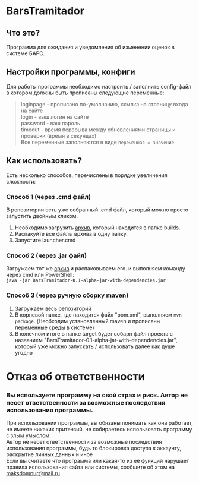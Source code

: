 # BarsTramitador
## Что это?
Программа для ожидания и уведомления об изменении оценок в системе БАРС.
## Настройки программы, конфиги
Для работы программы необходимо настроить / заполнить config-файл в котором должны быть прописаны следующие переменные:
> loginpage - прописано по-умолчанию, ссылка на страницу входа на сайте <br/>
> login - выш логин на сайте <br/>
> password - ваш пароль <br/>
> timeout - время перерыва между обновлениями страницы и проверки (время в секундах) <br/>
Все переменные заполняются в виде `переменная = значение`
## Как использовать?
Есть несколько способов, перечислены в порядке увеличения сложности:
### Способ 1 (через .cmd файл)
В репозитории есть уже собранный .cmd файл, который можно просто запустить двойным кликом.
1. Необходимо загрузить [архив](https://github.com/Dompurrr/BarsTramitador/raw/encoding_and_building/builds/alpha-0.1.rar), который находится в папке builds.
2. Распакуйте все файлы врхива в одну папку.
3. Запустите launcher.cmd
### Способ 2 (через .jar файл)
Загружаем тот же [архив](https://github.com/Dompurrr/BarsTramitador/raw/encoding_and_building/builds/alpha-0.1.rar) и распаковываем его.
и выполняем команду через cmd или PowerShell: <br/>
`java -jar BarsTramitador-0.1-alpha-jar-with-dependencies.jar`
### Способ 3 (через ручную сборку maven)
1. Загружаем весь репозиторий
2. В корневой папке, где находится файл "pom.xml", выполняем `mvn package`. (Необходим установленный maven и прописаны переменные среды в системе)
3. В конечном итоге в папке target будет собарн файл проекта с названием "BarsTramitador-0.1-alpha-jar-with-dependencies.jar", который уже можно запускать / использовать далее как душе угодно
# Отказ об ответственности
### Вы используете программу на свой страх и риск. Автор не несет ответственности за возможные последствия использования программы.
При использовании программы, вы обязаны понимать как она работает, не имеете никаких притензий, не собираетесь использовать программу с злым умыслом. <br/>
Автор не несет ответственности за возможные последствия использования программы, будь то блокировка доступа к аккаунту, раскрытие личных данных и иное <br/>
Если вы считаете что программа или какая-то из её функций нарушает правила использования сайта или системы, сообщите об этом на <maksdompur@mail.ru>